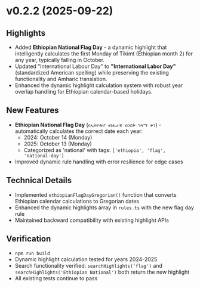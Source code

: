 # v0.2.2 (2025-09-22)

## Highlights
- Added **Ethiopian National Flag Day** - a dynamic highlight that intelligently calculates the first Monday of Tikimt (Ethiopian month 2) for any year, typically falling in October.
- Updated "International Labour Day" to **"International Labor Day"** (standardized American spelling) while preserving the existing functionality and Amharic translation.
- Enhanced the dynamic highlight calculation system with robust year overlap handling for Ethiopian calendar-based holidays.

## New Features
- **Ethiopian National Flag Day** (`የኢትዮጵያ ብሔራዊ ሰንደቅ ዓላማ ቀን`) - automatically calculates the correct date each year:
  - 2024: October 14 (Monday)
  - 2025: October 13 (Monday)
  - Categorized as 'national' with tags: `['ethiopia', 'flag', 'national-day']`
- Improved dynamic rule handling with error resilience for edge cases

## Technical Details
- Implemented `ethiopianFlagDayGregorian()` function that converts Ethiopian calendar calculations to Gregorian dates
- Enhanced the dynamic highlights array in `rules.ts` with the new flag day rule
- Maintained backward compatibility with existing highlight APIs

## Verification
- `npm run build`
- Dynamic highlight calculation tested for years 2024-2025
- Search functionality verified: `searchHighlights('flag')` and `searchHighlights('Ethiopian National')` both return the new highlight
- All existing tests continue to pass
